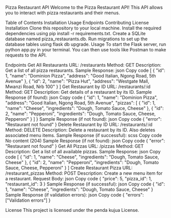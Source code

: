 Pizza Restaurant API
Welcome to the Pizza Restaurant API! This API allows you to interact with pizza restaurants and their menus.

Table of Contents
Installation
Usage
Endpoints
Contributing
License
Installation
Clone this repository to your local machine.
Install the required dependencies using pip install -r requirements.txt.
Create a SQLite database named pizza_restaurants.db.
Run migrations to set up the database tables using flask db upgrade.
Usage
To start the Flask server, run python app.py in your terminal. You can then use tools like Postman to make requests to the API.

Endpoints
Get All Restaurants
URL: /restaurants
Method: GET
Description: Get a list of all pizza restaurants.
Sample Response:
json
Copy code
[
  {
    "id": 1,
    "name": "Dominion Pizza",
    "address": "Good Italian, Ngong Road, 5th Avenue"
  },
  {
    "id": 2,
    "name": "Pizza Hut",
    "address": "Westgate Mall, Mwanzi Road, Nrb 100"
  }
]
Get Restaurant by ID
URL: /restaurants/:id
Method: GET
Description: Get details of a restaurant by its ID.
Sample Response (if found):
json
Copy code
{
  "id": 1,
  "name": "Dominion Pizza",
  "address": "Good Italian, Ngong Road, 5th Avenue",
  "pizzas": [
    {
      "id": 1,
      "name": "Cheese",
      "ingredients": "Dough, Tomato Sauce, Cheese"
    },
    {
      "id": 2,
      "name": "Pepperoni",
      "ingredients": "Dough, Tomato Sauce, Cheese, Pepperoni"
    }
  ]
}
Sample Response (if not found):
json
Copy code
{
  "error": "Restaurant not found"
}
Delete Restaurant by ID
URL: /restaurants/:id
Method: DELETE
Description: Delete a restaurant by its ID. Also deletes associated menu items.
Sample Response (if successful):
scss
Copy code
No content (204)
Sample Response (if not found):
json
Copy code
{
  "error": "Restaurant not found"
}
Get All Pizzas
URL: /pizzas
Method: GET
Description: Get a list of all available pizzas.
Sample Response:
json
Copy code
[
  {
    "id": 1,
    "name": "Cheese",
    "ingredients": "Dough, Tomato Sauce, Cheese"
  },
  {
    "id": 2,
    "name": "Pepperoni",
    "ingredients": "Dough, Tomato Sauce, Cheese, Pepperoni"
  }
]
Create Restaurant Pizza
URL: /restaurant_pizzas
Method: POST
Description: Create a new menu item for a restaurant.
Request Body:
json
Copy code
{
  "price": 5,
  "pizza_id": 1,
  "restaurant_id": 3
}
Sample Response (if successful):
json
Copy code
{
  "id": 1,
  "name": "Cheese",
  "ingredients": "Dough, Tomato Sauce, Cheese"
}
Sample Response (if validation errors):
json
Copy code
{
  "errors": ["Validation errors"]
}


License
This project is licensed under the penda kujua License.